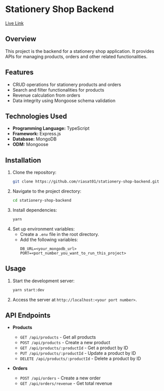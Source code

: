 # Stationery Shop Backend

[Live Link](https://stationery-shop-backend-five.vercel.app/)

## Overview

This project is the backend for a stationery shop application. It provides APIs for managing products, orders and other related functionalities.

## Features

- CRUD operations for stationery products and orders
- Search and filter functionalities for products
- Revenue calculation from orders
- Data integrity using Mongoose schema validation

## Technologies Used

- **Programming Language:** TypeScript
- **Framework:** Express.js
- **Database:** MongoDB
- **ODM:** Mongoose

## Installation

1. Clone the repository:
   ```bash
   git clone https://github.com/riasat01/stationery-shop-backend.git
   ```
2. Navigate to the project directory:
   ```bash
   cd stationery-shop-backend
   ```
3. Install dependencies:
   ```bash
   yarn
   ```
4. Set up environment variables:
   - Create a `.env` file in the root directory.
   - Add the following variables:
     ```env
     DB_URL=<your_mongodb_url>
     PORT=<port_number_you_want_to_run_this_project>
     ```

## Usage

1. Start the development server:
   ```bash
   yarn start:dev
   ```
2. Access the server at `http://localhost:<your port number>`.

## API Endpoints

- **Products**

  - `GET /api/products` - Get all products
  - `POST /api/products` - Create a new product
  - `GET /api/products/:productId` - Get a product by ID
  - `PUT /api/products/:productId` - Update a product by ID
  - `DELETE /api/products/:productId` - Delete a product by ID

- **Orders**
  - `POST /api/orders` - Create a new order
  - `GET /api/orders/revenue` - Get total revenue
